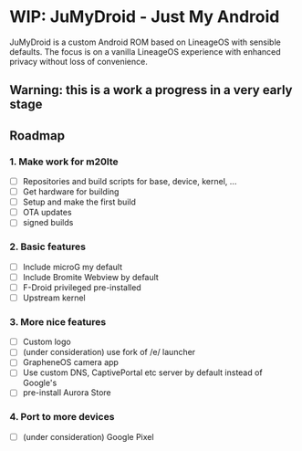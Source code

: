 
# WIP: JuMyDroid - Just My Android

JuMyDroid is a custom Android ROM based on LineageOS with sensible defaults.
The focus is on a vanilla LineageOS experience with enhanced privacy without loss of convenience.

## Warning: this is a work a progress in a very early stage

## Roadmap

### 1. Make work for m20lte

 - [ ] Repositories and build scripts for base, device, kernel, ...
 - [ ] Get hardware for building
 - [ ] Setup and make the first build
 - [ ] OTA updates
 - [ ] signed builds

### 2. Basic features

 - [ ] Include microG my default
 - [ ] Include Bromite Webview by default
 - [ ] F-Droid privileged pre-installed
 - [ ] Upstream kernel

### 3. More nice features

 - [ ] Custom logo
 - [ ] (under consideration) use fork of /e/ launcher
 - [ ] GrapheneOS camera app
 - [ ] Use custom DNS, CaptivePortal etc server by default instead of Google's
 - [ ] pre-install Aurora Store

### 4. Port to more devices

 - [ ] (under consideration) Google Pixel
